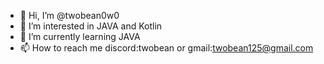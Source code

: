 - 👋 Hi, I’m @twobean0w0
- 👀 I’m interested in JAVA and Kotlin
- 🌱 I’m currently learning JAVA
- 📫 How to reach me discord:twobean or gmail:twobean125@gmail.com

<!---
twobean0w0/twobean0w0 is a ✨ special ✨ repository because its `README.md` (this file) appears on your GitHub profile.
You can click the Preview link to take a look at your changes.
--->
